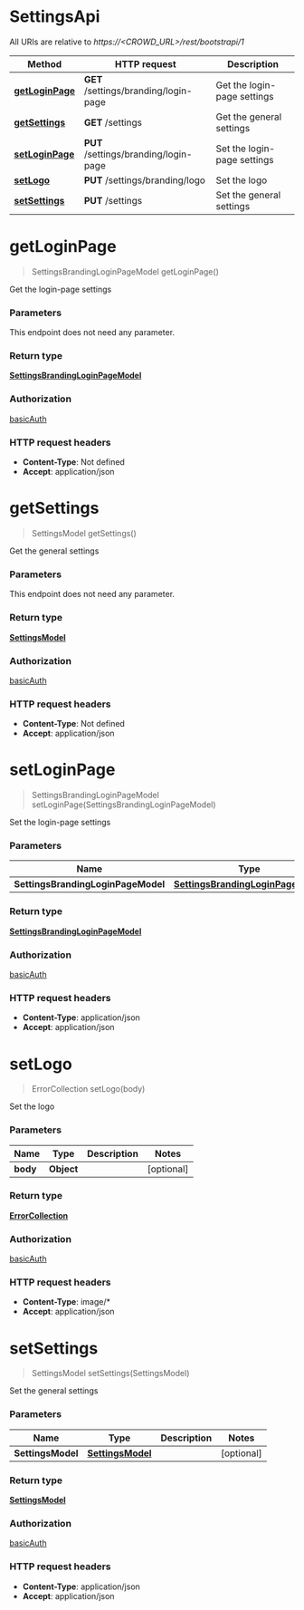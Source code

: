 # SettingsApi

All URIs are relative to *https://&lt;CROWD_URL&gt;/rest/bootstrapi/1*

| Method | HTTP request | Description |
|------------- | ------------- | -------------|
| [**getLoginPage**](SettingsApi.md#getLoginPage) | **GET** /settings/branding/login-page | Get the login-page settings |
| [**getSettings**](SettingsApi.md#getSettings) | **GET** /settings | Get the general settings |
| [**setLoginPage**](SettingsApi.md#setLoginPage) | **PUT** /settings/branding/login-page | Set the login-page settings |
| [**setLogo**](SettingsApi.md#setLogo) | **PUT** /settings/branding/logo | Set the logo |
| [**setSettings**](SettingsApi.md#setSettings) | **PUT** /settings | Set the general settings |


<a name="getLoginPage"></a>
# **getLoginPage**
> SettingsBrandingLoginPageModel getLoginPage()

Get the login-page settings

### Parameters
This endpoint does not need any parameter.

### Return type

[**SettingsBrandingLoginPageModel**](../Models/SettingsBrandingLoginPageModel.md)

### Authorization

[basicAuth](../README.md#basicAuth)

### HTTP request headers

- **Content-Type**: Not defined
- **Accept**: application/json

<a name="getSettings"></a>
# **getSettings**
> SettingsModel getSettings()

Get the general settings

### Parameters
This endpoint does not need any parameter.

### Return type

[**SettingsModel**](../Models/SettingsModel.md)

### Authorization

[basicAuth](../README.md#basicAuth)

### HTTP request headers

- **Content-Type**: Not defined
- **Accept**: application/json

<a name="setLoginPage"></a>
# **setLoginPage**
> SettingsBrandingLoginPageModel setLoginPage(SettingsBrandingLoginPageModel)

Set the login-page settings

### Parameters

|Name | Type | Description  | Notes |
|------------- | ------------- | ------------- | -------------|
| **SettingsBrandingLoginPageModel** | [**SettingsBrandingLoginPageModel**](../Models/SettingsBrandingLoginPageModel.md)|  | [optional] |

### Return type

[**SettingsBrandingLoginPageModel**](../Models/SettingsBrandingLoginPageModel.md)

### Authorization

[basicAuth](../README.md#basicAuth)

### HTTP request headers

- **Content-Type**: application/json
- **Accept**: application/json

<a name="setLogo"></a>
# **setLogo**
> ErrorCollection setLogo(body)

Set the logo

### Parameters

|Name | Type | Description  | Notes |
|------------- | ------------- | ------------- | -------------|
| **body** | **Object**|  | [optional] |

### Return type

[**ErrorCollection**](../Models/ErrorCollection.md)

### Authorization

[basicAuth](../README.md#basicAuth)

### HTTP request headers

- **Content-Type**: image/*
- **Accept**: application/json

<a name="setSettings"></a>
# **setSettings**
> SettingsModel setSettings(SettingsModel)

Set the general settings

### Parameters

|Name | Type | Description  | Notes |
|------------- | ------------- | ------------- | -------------|
| **SettingsModel** | [**SettingsModel**](../Models/SettingsModel.md)|  | [optional] |

### Return type

[**SettingsModel**](../Models/SettingsModel.md)

### Authorization

[basicAuth](../README.md#basicAuth)

### HTTP request headers

- **Content-Type**: application/json
- **Accept**: application/json

